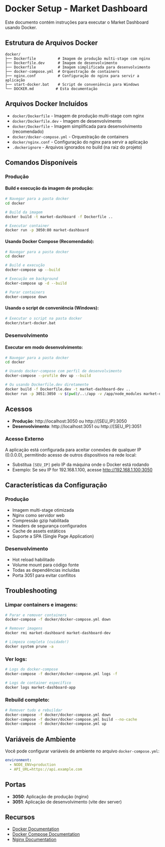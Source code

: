 # Docker Setup - Market Dashboard

Este documento contém instruções para executar o Market Dashboard usando Docker.

## Estrutura de Arquivos Docker

```
docker/
├── Dockerfile          # Imagem de produção multi-stage com nginx
├── Dockerfile.dev      # Imagem de desenvolvimento
├── Dockerfile          # Imagem simplificada para desenvolvimento
├── docker-compose.yml  # Orquestração de containers
├── nginx.conf          # Configuração do nginx para servir a aplicação
├── start-docker.bat    # Script de conveniência para Windows
└── DOCKER.md          # Esta documentação
```

## Arquivos Docker Incluídos

- `docker/Dockerfile` - Imagem de produção multi-stage com nginx
- `docker/Dockerfile.dev` - Imagem de desenvolvimento
- `docker/Dockerfile` - Imagem simplificada para desenvolvimento (recomendado)
- `docker/docker-compose.yml` - Orquestração de containers
- `docker/nginx.conf` - Configuração do nginx para servir a aplicação
- `.dockerignore` - Arquivos ignorados no build (na raiz do projeto)

## Comandos Disponíveis

### Produção

#### Build e execução da imagem de produção:
```bash
# Navegar para a pasta docker
cd docker

# Build da imagem
docker build -t market-dashboard -f Dockerfile ..

# Executar container
docker run -p 3050:80 market-dashboard
```

#### Usando Docker Compose (Recomendado):
```bash
# Navegar para a pasta docker
cd docker

# Build e execução
docker-compose up --build

# Execução em background
docker-compose up -d --build

# Parar containers
docker-compose down
```

#### Usando o script de conveniência (Windows):
```bash
# Executar o script na pasta docker
docker/start-docker.bat
```

### Desenvolvimento

#### Executar em modo desenvolvimento:
```bash
# Navegar para a pasta docker
cd docker

# Usando docker-compose com perfil de desenvolvimento
docker-compose --profile dev up --build

# Ou usando Dockerfile.dev diretamente
docker build -f Dockerfile.dev -t market-dashboard-dev ..
docker run -p 3051:3050 -v $(pwd)/..:/app -v /app/node_modules market-dashboard-dev
```

## Acessos

- **Produção**: http://localhost:3050 ou http://[SEU_IP]:3050
- **Desenvolvimento**: http://localhost:3051 ou http://[SEU_IP]:3051

### Acesso Externo

A aplicação está configurada para aceitar conexões de qualquer IP (0.0.0.0), permitindo acesso de outros dispositivos na rede local:

- Substitua `[SEU_IP]` pelo IP da máquina onde o Docker está rodando
- Exemplo: Se seu IP for 192.168.1.100, acesse http://192.168.1.100:3050

## Características da Configuração

### Produção
- Imagem multi-stage otimizada
- Nginx como servidor web
- Compressão gzip habilitada
- Headers de segurança configurados
- Cache de assets estáticos
- Suporte a SPA (Single Page Application)

### Desenvolvimento
- Hot reload habilitado
- Volume mount para código fonte
- Todas as dependências incluídas
- Porta 3051 para evitar conflitos

## Troubleshooting

### Limpar containers e imagens:
```bash
# Parar e remover containers
docker-compose -f docker/docker-compose.yml down

# Remover imagens
docker rmi market-dashboard market-dashboard-dev

# Limpeza completa (cuidado!)
docker system prune -a
```

### Ver logs:
```bash
# Logs do docker-compose
docker-compose -f docker/docker-compose.yml logs -f

# Logs de container específico
docker logs market-dashboard-app
```

### Rebuild completo:
```bash
# Remover tudo e rebuildar
docker-compose -f docker/docker-compose.yml down
docker-compose -f docker/docker-compose.yml build --no-cache
docker-compose -f docker/docker-compose.yml up
```

## Variáveis de Ambiente

Você pode configurar variáveis de ambiente no arquivo `docker-compose.yml`:

```yaml
environment:
  - NODE_ENV=production
  - API_URL=https://api.example.com
```

## Portas

- **3050**: Aplicação de produção (nginx)
- **3051**: Aplicação de desenvolvimento (vite dev server)

## Recursos

- [Docker Documentation](https://docs.docker.com/)
- [Docker Compose Documentation](https://docs.docker.com/compose/)
- [Nginx Documentation](https://nginx.org/en/docs/)
